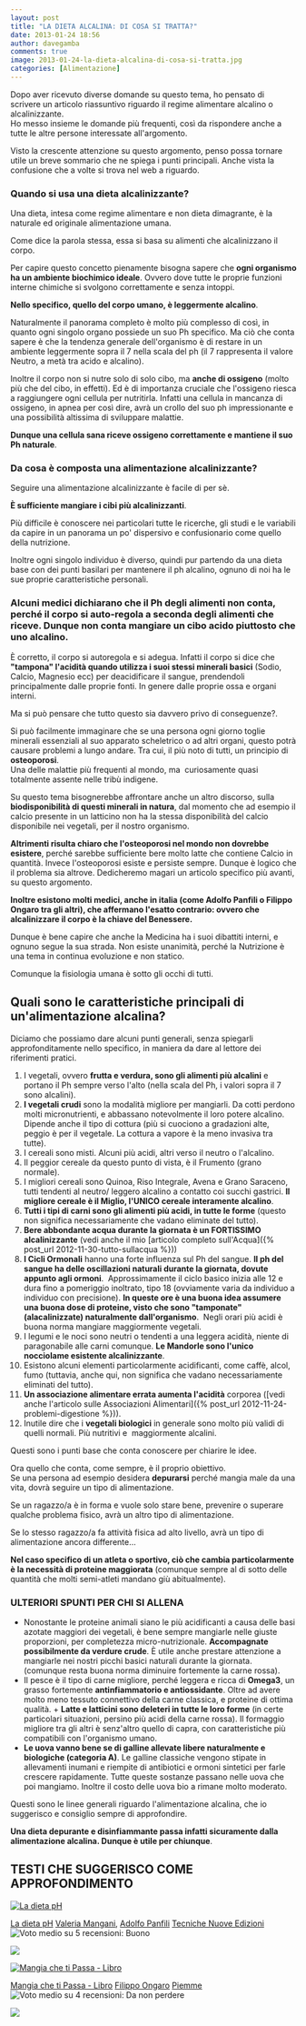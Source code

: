 ```yaml
---
layout: post
title: "LA DIETA ALCALINA: DI COSA SI TRATTA?"
date: 2013-01-24 18:56
author: davegamba
comments: true
image: 2013-01-24-la-dieta-alcalina-di-cosa-si-tratta.jpg
categories: [Alimentazione]
---
```

Dopo aver ricevuto diverse domande su questo tema, ho pensato di scrivere un articolo riassuntivo riguardo il regime alimentare alcalino o alcalinizzante.  
Ho messo insieme le domande più frequenti, così da rispondere anche a tutte le altre persone interessate all'argomento.  

Visto la crescente attenzione su questo argomento, penso possa tornare utile un breve sommario che ne spiega i punti principali. Anche vista la confusione che a volte si trova nel web a riguardo. 

### Quando si usa una dieta alcalinizzante?

Una dieta, intesa come regime alimentare e non dieta dimagrante, è la naturale ed originale alimentazione umana.

Come dice la parola stessa, essa si basa su alimenti che alcalinizzano il corpo.

Per capire questo concetto pienamente bisogna sapere che **ogni organismo ha un ambiente biochimico ideale**. Ovvero dove tutte le proprie funzioni interne chimiche si svolgono correttamente e senza intoppi.

**Nello specifico, quello del corpo umano, è leggermente alcalino**.

Naturalmente il panorama completo è molto più complesso di così, in quanto ogni singolo organo possiede un suo Ph specifico. Ma ciò che conta sapere è che la tendenza generale dell'organismo è di restare in un ambiente leggermente sopra il 7 nella scala del ph (il 7 rappresenta il valore Neutro, a metà tra acido e alcalino).

Inoltre il corpo non si nutre solo di solo cibo, ma **anche di ossigeno** (molto più che del cibo, in effetti). Ed è di importanza cruciale che l'ossigeno riesca a raggiungere ogni cellula per nutritirla.
Infatti una cellula in mancanza di ossigeno, in apnea per così dire, avrà un crollo del suo ph impressionante e una possibilità altissima di sviluppare malattie. 

**Dunque una cellula sana riceve ossigeno correttamente e mantiene il suo Ph naturale**.

### Da cosa è composta una alimentazione alcalinizzante?

Seguire una alimentazione alcalinizzante è facile di per sè.

**È sufficiente mangiare i cibi più alcalinizzanti**.

Più difficile è conoscere nei particolari tutte le ricerche, gli studi e le variabili da capire in un panorama un po' dispersivo e confusionario come quello della nutrizione.

Inoltre ogni singolo individuo è diverso, quindi pur partendo da una dieta base con dei punti basilari per mantenere il ph alcalino, ognuno di noi ha le sue proprie caratteristiche personali.

### Alcuni medici dichiarano che il Ph degli alimenti non conta, perché il corpo si auto-regola a seconda degli alimenti che riceve. Dunque non conta mangiare un cibo acido piuttosto che uno alcalino.

È corretto, il corpo si autoregola e si adegua. Infatti il corpo si dice che **"tampona" l'acidità quando utilizza i suoi stessi minerali basici** (Sodio, Calcio, Magnesio ecc) per deacidificare il sangue, prendendoli principalmente dalle proprie fonti. In genere dalle proprie ossa e organi interni.

Ma si può pensare che tutto questo sia davvero privo di conseguenze?. 

Si può facilmente immaginare che se una persona ogni giorno toglie minerali essenziali al suo apparato scheletrico o ad altri organi, questo potrà causare problemi a lungo andare. Tra cui, il più noto di tutti, un principio di **osteoporosi**.  
Una delle malattie più frequenti al mondo, ma  curiosamente quasi totalmente assente nelle tribù indigene.

Su questo tema bisognerebbe affrontare anche un altro discorso, sulla **biodisponibilità di questi minerali in natura**, dal momento che ad esempio il calcio presente in un latticino non ha la stessa disponibilità del calcio disponibile nei vegetali, per il nostro organismo.

**Altrimenti risulta chiaro che l'osteoporosi nel mondo non dovrebbe esistere**, perché sarebbe sufficiente bere molto latte che contiene Calcio in quantità. Invece l'osteoporosi esiste e persiste sempre. Dunque è logico che il problema sia altrove. Dedicheremo magari un articolo specifico più avanti, su questo argomento.

**Inoltre esistono molti medici, anche in italia (come Adolfo Panfili o Filippo Ongaro tra gli altri), che affermano l'esatto contrario: ovvero che alcalinizzare il corpo è la chiave del Benessere.**

Dunque è bene capire che anche la Medicina ha i suoi dibattiti interni, e ognuno segue la sua strada. Non esiste unanimità, perché la Nutrizione è una tema in continua evoluzione e non statico.

Comunque la fisiologia umana è sotto gli occhi di tutti.  

## Quali sono le caratteristiche principali di un'alimentazione alcalina?

Diciamo che possiamo dare alcuni punti generali, senza spiegarli approfonditamente nello specifico, in maniera da dare al lettore dei riferimenti pratici.

1. I vegetali, ovvero **frutta e verdura, sono gli alimenti più alcalini** e portano il Ph sempre verso l'alto (nella scala del Ph, i valori sopra il 7 sono alcalini).
2. **I vegetali crudi** sono la modalità migliore per mangiarli. Da cotti perdono molti micronutrienti, e abbassano notevolmente il loro potere alcalino. Dipende anche il tipo di cottura (più si cuociono a gradazioni alte, peggio è per il vegetale. La cottura a vapore è la meno invasiva tra tutte).
3. I cereali sono misti. Alcuni più acidi, altri verso il neutro o l'alcalino.
4. Il peggior cereale da questo punto di vista, è il Frumento (grano normale).
5. I migliori cereali sono Quinoa, Riso Integrale, Avena e Grano Saraceno, tutti tendenti al neutro/ leggero alcalino a contatto coi succhi gastrici. **Il migliore cereale è il Miglio, l'UNICO cereale interamente alcalino**.
6. **Tutti i tipi di carni sono gli alimenti più acidi, in tutte le forme** (questo non significa necessariamente che vadano eliminate del tutto).
7. **Bere abbondante acqua durante la giornata è un FORTISSIMO alcalinizzante** (vedi anche il mio [articolo completo sull'Acqua]({% post_url 2012-11-30-tutto-sullacqua %}))
8. **I Cicli Ormonali** hanno una forte influenza sul Ph del sangue. **Il ph del sangue ha delle oscillazioni naturali durante la giornata, dovute appunto agli ormoni**.  Approssimamente il ciclo basico inizia alle 12 e dura fino a pomeriggio inoltrato, tipo 18 (ovviamente varia da individuo a individuo con precisione). **In queste ore è una buona idea assumere una buona dose di proteine, visto che sono "tamponate" (alacalinizzate) naturalmente dall'organismo**.  Negli orari più acidi è buona norma mangiare maggiormente vegetali.
9. I legumi e le noci sono neutri o tendenti a una leggera acidità, niente di paragonabile alle carni comunque. **Le Mandorle sono l'unico nocciolame esistente alcalinizzante**.
10. Esistono alcuni elementi particolarmente acidificanti, come caffè, alcol, fumo (tuttavia, anche qui, non significa che vadano necessariamente eliminati del tutto).
11. **Un associazione alimentare errata aumenta l'acidità** corporea ([vedi anche l'articolo sulle Associazioni Alimentari]({% post_url 2012-11-24-problemi-digestione %})).
12. Inutile dire che i **vegetali biologici** in generale sono molto più validi di quelli normali. Più nutritivi e  maggiormente alcalini.  

Questi sono i punti base che conta conoscere per chiarire le idee.

Ora quello che conta, come sempre, è il proprio obiettivo.  
Se una persona ad esempio desidera **depurarsi** perché mangia male da una vita, dovrà seguire un tipo di alimentazione. 

Se un ragazzo/a è in forma e vuole solo stare bene, prevenire o superare qualche problema fisico, avrà un altro tipo di alimentazione.

Se lo stesso ragazzo/a fa attività fisica ad alto livello, avrà un tipo di alimentazione ancora differente...

**Nel caso specifico di un atleta o sportivo, ciò che cambia particolarmente è la necessità di proteine maggiorata** (comunque sempre al di sotto delle quantità che molti semi-atleti mandano giù abitualmente).

### ULTERIORI SPUNTI PER CHI SI ALLENA

+ Nonostante le proteine animali siano le più acidificanti a causa delle basi azotate maggiori dei vegetali, è bene sempre mangiarle nelle giuste proporzioni, per completezza micro-nutrizionale.
**Accompagnate possibilmente da verdure crude**.
È utile anche prestare attenzione a mangiarle nei nostri picchi basici naturali durante la giornata. (comunque resta buona norma diminuire fortemente la carne rossa).
+ Il pesce è il tipo di carne migliore, perché leggera e ricca di **Omega3**, un grasso fortemente **antinfiammatorio e antiossidante**. Oltre ad avere molto meno tessuto connettivo della carne classica, e proteine di ottima qualità.
+ **Latte e latticini sono deleteri in tutte le loro forme** (in certe particolari situazioni, persino più acidi della carne rossa). Il formaggio migliore tra gli altri è senz'altro quello di capra, con caratteristiche più compatibili con l'organismo umano.
+ **Le uova vanno bene se di galline allevate libere naturalmente e biologiche (categoria A)**. Le galline classiche vengono stipate in allevamenti inumani e riempite di antibiotici e ormoni sintetici per farle crescere rapidamente. Tutte queste sostanze passano nelle uova che poi mangiamo.
Inoltre il costo delle uova bio a rimane molto moderato.

Questi sono le linee generali riguardo l'alimentazione alcalina, che io suggerisco e consiglio sempre di approfondire. 

**Una dieta depurante e disinfiammante passa infatti sicuramente dalla alimentazione alcalina. Dunque è utile per chiunque**.


## TESTI CHE SUGGERISCO COME APPROFONDIMENTO

[![La dieta pH](http://www.macrolibrarsi.org/proxy/data/cop/_big/d/dieta-ph-new.jpg)](http://www.macrolibrarsi.it/libri/__la_dieta_ph.php?pn=3601 "La dieta pH")

[La dieta pH](http://www.macrolibrarsi.it/libri/__la_dieta_ph.php?pn=3601 "La dieta pH")
[Valeria Mangani](http://www.macrolibrarsi.it/autori/_valeria_mangani.php?pn=3601 "Valeria Mangani"), [Adolfo Panfili](http://www.macrolibrarsi.it/autori/_adolfo_panfili.php?pn=3601 "Adolfo Panfili")
[Tecniche Nuove Edizioni](http://www.macrolibrarsi.it/edizioni/_edizioni_tecniche_nuove.php?pn=3601 "Tecniche Nuove Edizioni")
![Voto medio su 5 recensioni: Buono](http://www.macrolibrarsi.org/img/rating_4.gif)  

[![](http://www.macrolibrarsi.org/img/carrello.gif)](http://www.macrolibrarsi.it/libri/__la_dieta_ph.php?pn=3601 "La dieta pH")


[![Mangia che ti Passa - Libro](http://www.macrolibrarsi.org/proxy/data/cop/_big/m/mangia-che-ti-passa-libro_53881.jpg)](http://www.macrolibrarsi.it/libri/__mangia-che-ti-passa-libro.php?pn=3601 "Mangia che ti Passa - Libro")

[Mangia che ti Passa - Libro](http://www.macrolibrarsi.it/libri/__mangia-che-ti-passa-libro.php?pn=3601 "Mangia che ti Passa - Libro")
[Filippo Ongaro](http://www.macrolibrarsi.it/autori/_filippo-ongaro.php?pn=3601 "Filippo Ongaro")
[Piemme](http://www.macrolibrarsi.it/edizioni/_edizioni_piemme.php?pn=3601 "Piemme")
![Voto medio su 4 recensioni: Da non perdere](http://www.macrolibrarsi.org/img/rating_5.gif)  

[![](http://www.macrolibrarsi.org/img/carrello.gif)](http://www.macrolibrarsi.it/libri/__mangia-che-ti-passa-libro.php?pn=3601 "Mangia che ti Passa - Libro")